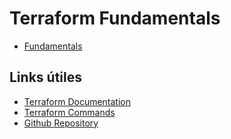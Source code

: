 # Terraform Fundamentals
- [Fundamentals](01-Fundamentals/Fundamentals.md)

## Links útiles
- [Terraform Documentation](https://developer.hashicorp.com/terraform/intro)
- [Terraform Commands](https://acloudguru-content-attachment-production.s3-accelerate.amazonaws.com/1622032650435-terraform-cheatsheet-from-ACG.pdf)
- [Github Repository](https://github.com/linuxacademy/content-terraform-2021)
